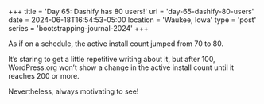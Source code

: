 +++
title = 'Day 65: Dashify has 80 users!'
url = 'day-65-dashify-80-users'
date = 2024-06-18T16:54:53-05:00
location = 'Waukee, Iowa'
type = 'post'
series = 'bootstrapping-journal-2024'
+++

As if on a schedule, the active install count jumped from 70 to 80.

It’s staring to get a little repetitive writing about it, but after 100, WordPress.org won’t show a change in the active install count until it reaches 200 or more.

Nevertheless, always motivating to see!
